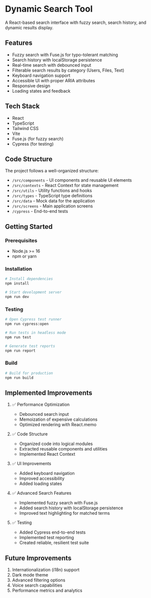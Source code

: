 # Dynamic Search Tool

A React-based search interface with fuzzy search, search history, and dynamic results display.

## Features

- Fuzzy search with Fuse.js for typo-tolerant matching
- Search history with localStorage persistence
- Real-time search with debounced input
- Filterable search results by category (Users, Files, Text)
- Keyboard navigation support
- Accessible UI with proper ARIA attributes
- Responsive design
- Loading states and feedback

## Tech Stack

- React
- TypeScript
- Tailwind CSS
- Vite
- Fuse.js (for fuzzy search)
- Cypress (for testing)

## Code Structure

The project follows a well-organized structure:

- `/src/components` - UI components and reusable UI elements
- `/src/contexts` - React Context for state management
- `/src/utils` - Utility functions and hooks
- `/src/types` - TypeScript type definitions
- `/src/data` - Mock data for the application
- `/src/screens` - Main application screens
- `/cypress` - End-to-end tests

## Getting Started

### Prerequisites

- Node.js >= 16
- npm or yarn

### Installation

```bash
# Install dependencies
npm install

# Start development server
npm run dev
```

### Testing

```bash
# Open Cypress test runner
npm run cypress:open

# Run tests in headless mode
npm run test

# Generate test reports
npm run report
```

### Build

```bash
# Build for production
npm run build
```

## Implemented Improvements

1. ✅ Performance Optimization
   - Debounced search input
   - Memoization of expensive calculations
   - Optimized rendering with React.memo

2. ✅ Code Structure
   - Organized code into logical modules
   - Extracted reusable components and utilities
   - Implemented React Context

3. ✅ UI Improvements
   - Added keyboard navigation
   - Improved accessibility
   - Added loading states

4. ✅ Advanced Search Features
   - Implemented fuzzy search with Fuse.js
   - Added search history with localStorage persistence
   - Improved text highlighting for matched terms

5. ✅ Testing
   - Added Cypress end-to-end tests
   - Implemented test reporting
   - Created reliable, resilient test suite

## Future Improvements

1. Internationalization (i18n) support
2. Dark mode theme
3. Advanced filtering options
4. Voice search capabilities
5. Performance metrics and analytics
